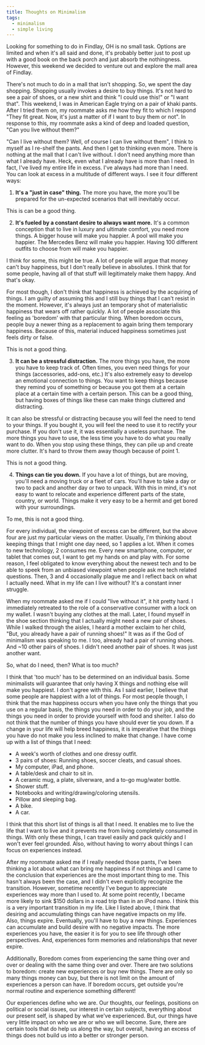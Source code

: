 ```yaml
---
title: Thoughts on Minimalism
tags:
  - minimalism
  - simple living
---
```

Looking for something to do in Findlay, OH is no small task. Options are limited and when it's all said and done, it's probably better just to post up with a good book on the back porch and just absorb the nothingness. However, this weekend we decided to venture out and explore the mall area of Findlay.

There's not much to do in a mall that isn't shopping. So, we spent the day shopping. Shopping usually invokes a desire to buy things. It's not hard to see a pair of shoes, or a new shirt and think "I could use this!" or "I want that". This weekend, I was in American Eagle trying on a pair of khaki pants. After I tried them on, my roommate asks me how they fit to which I respond "They fit great. Now, it's just a matter of if I want to buy them or not". In response to this, my roommate asks a kind of deep and loaded question, "Can you live without them?"

"Can I live without them? Well, of course I can live without them", I think to myself as I re-shelf the pants. And then I get to thinking even more. There is nothing at the mall that I can't live without. I don't need anything more than what I already have. Heck, even what I already have is more than I need. In fact, I've lived my entire life in excess. I've always had more than I need. You can look at excess in a multitude of different ways. I see it four different ways:

1. **It's a "just in case" thing.** The more you have, the more you'll be prepared for the un-expected scenarios that will inevitably occur.

This is can be a good thing.

2. **It's fueled by a constant desire to always want more.** It's a common conception that to live in luxury and ultimate comfort, you need more things. A bigger house will make you happier. A pool will make you happier. The Mercedes Benz will make you happier. Having 100 different outfits to choose from will make you happier.

I think for some, this might be true. A lot of people will argue that money can't buy happiness, but I don't really believe in absolutes. I think that for some people, having all of that stuff will legitimately make them happy. And that's okay.

For most though, I don't think that happiness is achieved by the acquiring of things. I am guilty of assuming this and I still buy things that I can't resist in the moment. However, it's always just an temporary shot of materialistic happiness that wears off rather quickly. A lot of people associate this feeling as 'boredom' with that particular thing. When boredom occurs, people buy a newer thing as a replacement to again bring them temporary happiness. Because of this, material induced happiness sometimes just feels dirty or false.

This is not a good thing.

3. **It can be a stressful distraction.** The more things you have, the more you have to keep track of. Often times, you even need things for your things (accessories, add-ons, etc.) It's also extremely easy to develop an emotional connection to things. You want to keep things because they remind you of something or because you got them at a certain place at a certain time with a certain person. This can be a good thing, but having boxes of things like these can make things cluttered and distracting.

It can also be stressful or distracting because you will feel the need to tend to your things. If you bought it, you will feel the need to use it to rectify your purchase. If you don't use it, it was essentially a useless purchase. The more things you have to use, the less time you have to do what you really want to do. When you stop using these things, they can pile up and create more clutter. It's hard to throw them away though because of point 1.

This is not a good thing.

4. **Things can tie you down.** If you have a lot of things, but are moving, you'll need a moving truck or a fleet of cars. You'll have to take a day or two to pack and another day or two to unpack. With this in mind, it's not easy to want to relocate and experience different parts of the state, country, or world. Things make it very easy to be a hermit and get bored with your surroundings.

To me, this is not a good thing.

For every individual, the viewpoint of excess can be different, but the above four are just my particular views on the matter. Usually, I'm thinking about keeping things that I might one day need, so 1 applies a lot. When it comes to new technology, 2 consumes me. Every new smartphone, computer, or tablet that comes out, I want to get my hands on and play with. For some reason, I feel obligated to know everything about the newest tech and to be able to speek from an unbiased viewpoint when people ask me tech related questions. Then, 3 and 4 occasionally plague me and I reflect back on what I actually need. What in my life can I live without? It's a constant inner struggle.

When my roommate asked me if I could "live without it", it hit pretty hard. I immediately retreated to the role of a conservative consumer with a lock on my wallet. I wasn't buying any clothes at the mall. Later, I found myself in the shoe section thinking that I actually might need a new pair of shoes. While I walked through the aisles, I heard a mother exclaim to her child, "But, you already have a pair of running shoes!" It was as if the God of minimalism was speaking to me. I too, already had a pair of running shoes. And ~10 other pairs of shoes. I didn't need another pair of shoes. It was just another want.

So, what do I need, then? What is too much?

I think that 'too much' has to be determined on an individual basis. Some minimalists will guarantee that only having X things and nothing else will make you happiest. I don't agree with this. As I said earlier, I believe that some people are happiest with a lot of things. For most people though, I think that the max happiness occurs when you have only the things that you use on a regular basis, the things you need in order to do your job, and the things you need in order to provide yourself with food and shelter. I also do not think that the number of things you have should ever tie you down. If a change in your life will help breed happiness, it is imperative that the things you have do not make you less inclined to make that change. I have come up with a list of things that I need:

- A week's worth of clothes and one dressy outfit.
- 3 pairs of shoes: Running shoes, soccer cleats, and casual shoes.
- My computer, iPad, and phone.
- A table/desk and chair to sit in.
- A ceramic mug, a plate, silverware, and a to-go mug/water bottle.
- Shower stuff.
- Notebooks and writing/drawing/coloring utensils.
- Pillow and sleeping bag.
- A bike.
- A car.

I think that this short list of things is all that I need. It enables me to live the life that I want to live and it prevents me from living completely consumed in things. With only these things, I can travel easily and pack quickly and I won't ever feel grounded. Also, without having to worry about things I can focus on experiences instead.

After my roommate asked me if I really needed those pants, I've been thinking a lot about what can bring me happiness if not things and I came to the conclusion that experiences are the most important thing to me. This hasn't always been the case, and I didn't even explicitly recognize the transition. However, sometime recently I've begun to appreciate experiences way more than I used to. At some point recently, I became more likely to sink $150 dollars in a road trip than in an iPod nano. I think this is a very important transition in my life. Like I listed above, I think that desiring and accumulating things can have negative impacts on my life. Also, things expire. Eventually, you'll have to buy a new things. Experiences can accumulate and build desire with no negative impacts. The more experiences you have, the easier it is for you to see life through other perspectives. And, experiences form memories and relationships that never expire.

Additionally, Boredom comes from experiencing the same thing over and over or dealing with the same thing over and over. There are two solutions to boredom: create new experiences or buy new things. There are only so many things money can buy, but there is not limit on the amount of experiences a person can have. If boredom occurs, get outside you're normal routine and experience something different!

Our experiences define who we are. Our thoughts, our feelings, positions on political or social issues, our interest in certain subjects, everything about our present self, is shaped by what we've experienced. But, our things have very little impact on who we are or who we will become. Sure, there are certain tools that do help us along the way, but overall, having an excess of things does not build us into a better or stronger person.

